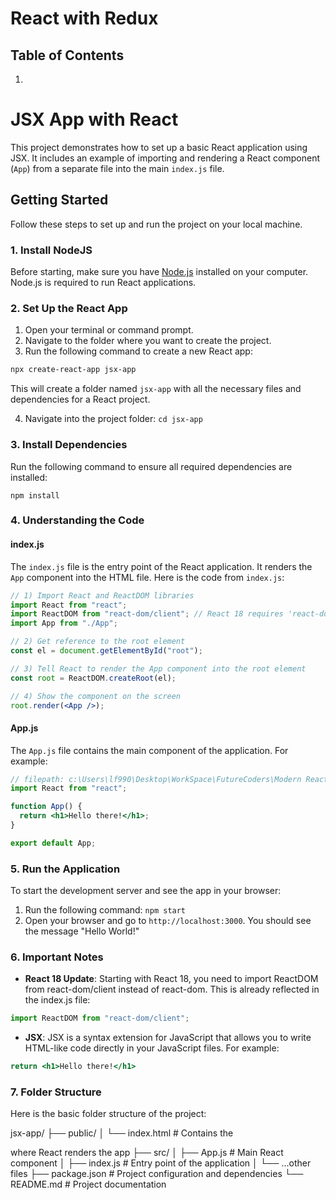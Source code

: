 # React with Redux

## Table of Contents

1. []()

# JSX App with React

This project demonstrates how to set up a basic React application using JSX. It includes an example of importing and rendering a React component (`App`) from a separate file into the main `index.js` file.

## Getting Started

Follow these steps to set up and run the project on your local machine.

### 1. **Install NodeJS**

Before starting, make sure you have [Node.js](https://nodejs.org/) installed on your computer. Node.js is required to run React applications.

### 2. **Set Up the React App**

1. Open your terminal or command prompt.
2. Navigate to the folder where you want to create the project.
3. Run the following command to create a new React app:

```bash
npx create-react-app jsx-app
```

This will create a folder named `jsx-app` with all the necessary files and dependencies for a React project.

4. Navigate into the project folder:
   `cd jsx-app`

### 3. Install Dependencies

Run the following command to ensure all required dependencies are installed:

`npm install`

### 4. Understanding the Code

#### index.js

The `index.js` file is the entry point of the React application. It renders the `App` component into the HTML file.
Here is the code from `index.js`:

```jsx
// 1) Import React and ReactDOM libraries
import React from "react";
import ReactDOM from "react-dom/client"; // React 18 requires 'react-dom/client'
import App from "./App";

// 2) Get reference to the root element
const el = document.getElementById("root");

// 3) Tell React to render the App component into the root element
const root = ReactDOM.createRoot(el);

// 4) Show the component on the screen
root.render(<App />);
```

#### App.js

The `App.js` file contains the main component of the application. For example:

```jsx
// filepath: c:\Users\lf990\Desktop\WorkSpace\FutureCoders\Modern React with Redux 2024\React-with-Redux\jsx-app\src\App.js
import React from "react";

function App() {
  return <h1>Hello there!</h1>;
}

export default App;
```

### 5. Run the Application

To start the development server and see the app in your browser:

1. Run the following command:
   `npm start`
2. Open your browser and go to `http://localhost:3000`. You should see the message "Hello World!"

### 6. Important Notes

- **React 18 Update**: Starting with React 18, you need to import ReactDOM from react-dom/client instead of react-dom. This is already reflected in the index.js file:

```jsx
import ReactDOM from "react-dom/client";
```

- **JSX**: JSX is a syntax extension for JavaScript that allows you to write HTML-like code directly in your JavaScript files. For example:

```jsx
return <h1>Hello there!</h1>
```

### 7. Folder Structure
Here is the basic folder structure of the project:

jsx-app/
├── public/
│   └── index.html  # Contains the <div id="root"></div> where React renders the app
├── src/
│   ├── App.js      # Main React component
│   ├── index.js    # Entry point of the application
│   └── ...other files
├── package.json    # Project configuration and dependencies
└── README.md       # Project documentation